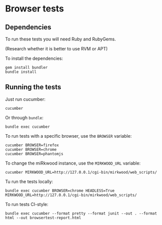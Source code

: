 Browser tests
=============

Dependencies
------------

To run these tests you will need Ruby and RubyGems.

(Research whether it is better to use RVM or APT)


To install the dependencies:
 
    gem install bundler
    bundle install


Running the tests
-----------------

Just run cucumber:

    cucumber

Or through `bundle`:

    bundle exec cucumber

To run tests with a specific browser, use the `BROWSER` variable:

    cucumber BROWSER=firefox
    cucumber BROWSER=chrome
    cucumber BROWSER=phantomjs

To change the miRkwood instance, use the `MIRKWOOD_URL` variable:

    cucumber MIRKWOOD_URL=http://127.0.0.1/cgi-bin/mirkwood/web_scripts/


Tu run the tests locally:

    bundle exec cucumber BROWSER=chrome HEADLESS=True MIRKWOOD_URL=http://127.0.0.1/cgi-bin/mirkwood/web_scripts/


To run tests CI-style:

    bundle exec cucumber --format pretty --format junit --out . --format html --out browsertest-report.html

